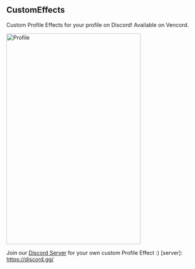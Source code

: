 ## CustomEffects

Custom Profile Effects for your profile on Discord!
Available on Vencord.

<img src="/assets/profile.png" alt="Profile" width="350" height="550">

Join our [Discord Server](server) for your own custom Profile Effect :)
[server]: https://discord.gg/
